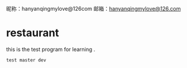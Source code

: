 昵称：hanyanqingmylove@126com
邮箱：hanyanqingmylove@126.com
# restaurant
this is the test program for learning .
```
test master dev
